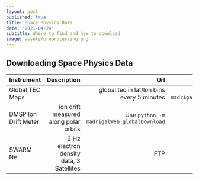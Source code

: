 ```yaml
---
layout: post
published: true
title: Space Physics Data
date: '2021-04-24'
subtitle: Where to find and how to download
image: assets/preprocessing.png
---
```

## Downloading Space Physics Data

| Instrument | Description | Url  | Comments |
| :---       |      ----:  | ---: |     ---: |
| Global TEC Maps | | global tec in lat/lon bins every 5 minutes | Use `python -m madrigalWeb.globalDownload` | |
| DMSP Ion Drift Meter | ion drift measured along polar orbits | Use `python -m madrigalWeb.globalDownload` | |
| SWARM Ne | 2 Hz electron density data, 3 Satellites | FTP | Use WinSCP |
